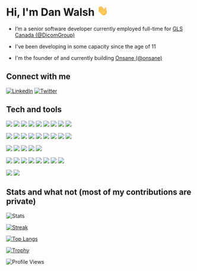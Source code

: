 # Hi, I'm Dan Walsh <img  src="https://raw.githubusercontent.com/danjrwalsh/danjrwalsh/main/assets/wave.gif" width="30px" />

- I’m a senior software developer currently employed full-time for [GLS Canada (@DicomGroup)](https://github.com/DicomGroup)

- I've been developing in some capacity since the age of 11

- I'm the founder of and currently building [Onsane (@onsane)](https://github.com/onsane)


## Connect with me

<a href="https://www.linkedin.com/in/danjrwalsh/" target="blank"><img src="https://raw.githubusercontent.com/rahuldkjain/github-profile-readme-generator/master/src/images/icons/Social/linked-in-alt.svg" alt="LinkedIn" height="30" width="40" /></a> 
 <a href="https://twitter.com/danjrwalsh" target="blank"><img src="https://raw.githubusercontent.com/rahuldkjain/github-profile-readme-generator/master/src/images/icons/Social/twitter.svg" alt="Twitter" height="30" width="40" /></a>


## Tech and tools

![](https://img.shields.io/badge/Lang-C_Sharp-informational?style=flat&logo=csharp&logoColor=white&color=9b4993)
![](https://img.shields.io/badge/Lang-Java-informational?style=flat&logo=java&logoColor=white&color=5382a1)
![](https://img.shields.io/badge/Lang-JavaScript-informational?style=flat&logo=javascript&logoColor=white&color=fcdc00)
![](https://img.shields.io/badge/Lang-TypeScript-informational?style=flat&logo=typescript&logoColor=white&color=3178c6)
![](https://img.shields.io/badge/Lang-Rust-informational?style=flat&logo=rust&logoColor=white&color=black)
![](https://img.shields.io/badge/Lang-C++-informational?style=flat&logo=cplusplus&logoColor=white&color=00599C)
![](https://img.shields.io/badge/Lang-PHP-informational?style=flat&logo=php&logoColor=white&color=8892bf)
![](https://img.shields.io/badge/Lang-HTML5-informational?style=flat&logo=html5&logoColor=white&color=e54c21)
![](https://img.shields.io/badge/Lang-CSS3-informational?style=flat&logo=css3&logoColor=white&color=1572B6)

![](https://img.shields.io/badge/Lib-Vue-informational?style=flat&logo=vuedotjs&logoColor=white&color=4FC08D)
![](https://img.shields.io/badge/Lib-Angular-informational?style=flat&logo=angular&logoColor=white&color=DD0031)
![](https://img.shields.io/badge/Lib-React-informational?style=flat&logo=react&logoColor=white&color=61DAFB)
![](https://img.shields.io/badge/Lib-Svelte-informational?style=flat&logo=svelte&logoColor=white&color=FF3E00)
![](https://img.shields.io/badge/FW-ASP.NET-informational?style=flat&logo=dotnet&logoColor=white&color=512BD4)
![](https://img.shields.io/badge/FW-Blazor-informational?style=flat&logo=blazor&logoColor=white&color=512BD4)
![](https://img.shields.io/badge/FW-Nuxt.js-informational?style=flat&logo=nuxtdotjs&logoColor=white&color=00DC82)
![](https://img.shields.io/badge/FW-NestJS-informational?style=flat&logo=nestjs&logoColor=white&color=E0234E)
![](https://img.shields.io/badge/FW-Xamarin-informational?style=flat&logo=xamarin&logoColor=white&color=3498DB)

![](https://img.shields.io/badge/DB-MSSQL-informational?style=flat&logo=microsoftsqlserver&logoColor=white&color=CC2927)
![](https://img.shields.io/badge/DB-MySQL-informational?style=flat&logo=mysql&logoColor=white&color=4479A1)
![](https://img.shields.io/badge/DB-PostgreSQL-informational?style=flat&logo=postgresql&logoColor=white&color=4169E1)
![](https://img.shields.io/badge/DB-MongoDB-informational?style=flat&logo=mongodb&logoColor=white&color=47A248)
![](https://img.shields.io/badge/DB-Redis-informational?style=flat&logo=redis&logoColor=white&color=DC382D)

![](https://img.shields.io/badge/Cloud-Azure-informational?style=flat&logo=microsoftazure&logoColor=white&color=0078D4)
![](https://img.shields.io/badge/Cloud-AWS-informational?style=flat&logo=amazonaws&logoColor=white&color=232F3E)
![](https://img.shields.io/badge/Cloud-GCP-informational?style=flat&logo=googlecloud&logoColor=white&color=4285F4)
![](https://img.shields.io/badge/Cloud-DigitalOcean-informational?style=flat&logo=digitalocean&logoColor=white&color=0080FF)
![](https://img.shields.io/badge/Git-GitHub-informational?style=flat&logo=github&logoColor=white&color=181717)
![](https://img.shields.io/badge/Git-GitLab-informational?style=flat&logo=gitlab&logoColor=white&color=FCA121)
![](https://img.shields.io/badge/Git-Bitbucket-informational?style=flat&logo=bitbucket&logoColor=white&color=0052CC)
![](https://img.shields.io/badge/PM-Jira-informational?style=flat&logo=jirasoftware&logoColor=white&color=0052CC)

![](https://img.shields.io/badge/Eng-Unity-informational?style=flat&logo=unity&logoColor=white&color=ffffff)
![](https://img.shields.io/badge/Eng-Unreal-informational?style=flat&logo=unrealengine&logoColor=white&color=0E1128)


## Stats and what not (most of my contributions are private)

![Stats](https://github-readme-stats.vercel.app/api?username=danjrwalsh&count_private=true&theme=nord&show_icons=true&hide_border=true)

[![Streak](https://github-readme-streak-stats.herokuapp.com?user=danjrwalsh&theme=nord&hide_border=true&date_format=M%20j%5B%2C%20Y%5D)](https://git.io/streak-stats)

[![Top Langs](https://github-readme-stats.vercel.app/api/top-langs/?username=danjrwalsh&theme=nord&hide_border=true)](https://github.com/anuraghazra/github-readme-stats)

[![Trophy](https://github-profile-trophy.vercel.app/?username=danjrwalsh&theme=nord&no-frame=true&column=3&rank=-?&margin-w=5&&margin-h=5)](https://github.com/ryo-ma/github-profile-trophy)

![Profile Views](https://komarev.com/ghpvc/?username=danjrwalsh&style=for-the-badge)
